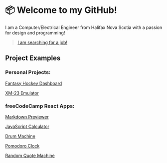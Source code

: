 # 📦 Welcome to my GitHub!
I am a Computer/Electrical Engineer from Halifax Nova Scotia with a passion for design and programming!

>[I am searching for a job!](https://www.linkedin.com/in/weakbox/)

## Project Examples

### Personal Projects:

[Fantasy Hockey Dashboard](https://github.com/weakbox/Fantasy-Hockey-Dashboard)

[XM-23 Emulator](https://github.com/weakbox/XM23-Emulator)

### freeCodeCamp React Apps:

[Markdown Previewer](https://github.com/weakbox/FCC-Markdown-Previewer)

[JavaScript Calculator](https://github.com/weakbox/FCC-JavaScript-Calculator)

[Drum Machine](https://github.com/weakbox/FCC-Drum-Machine)

[Pomodoro Clock](https://github.com/weakbox/FCC-Pomodoro-Clock)

[Random Quote Machine](https://github.com/weakbox/FCC-Random-Quote-Machine)
